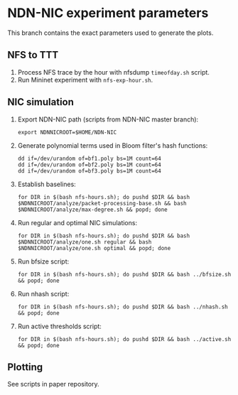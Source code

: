 # NDN-NIC experiment parameters

This branch contains the exact parameters used to generate the plots.

## NFS to TTT

1. Process NFS trace by the hour with nfsdump `timeofday.sh` script.
2. Run Mininet experiment with `nfs-exp-hour.sh`.

## NIC simulation

1.  Export NDN-NIC path (scripts from NDN-NIC master branch):

        export NDNNICROOT=$HOME/NDN-NIC

2.  Generate polynomial terms used in Bloom filter's hash functions:

        dd if=/dev/urandom of=bf1.poly bs=1M count=64
        dd if=/dev/urandom of=bf2.poly bs=1M count=64
        dd if=/dev/urandom of=bf3.poly bs=1M count=64

3.  Establish baselines:

        for DIR in $(bash nfs-hours.sh); do pushd $DIR && bash $NDNNICROOT/analyze/packet-processing-base.sh && bash $NDNNICROOT/analyze/max-degree.sh && popd; done

4.  Run regular and optimal NIC simulations:

        for DIR in $(bash nfs-hours.sh); do pushd $DIR && bash $NDNNICROOT/analyze/one.sh regular && bash $NDNNICROOT/analyze/one.sh optimal && popd; done

5.  Run bfsize script:

        for DIR in $(bash nfs-hours.sh); do pushd $DIR && bash ../bfsize.sh && popd; done

6.  Run nhash script:

        for DIR in $(bash nfs-hours.sh); do pushd $DIR && bash ../nhash.sh && popd; done

7.  Run active thresholds script:

        for DIR in $(bash nfs-hours.sh); do pushd $DIR && bash ../active.sh && popd; done

## Plotting

See scripts in paper repository.
